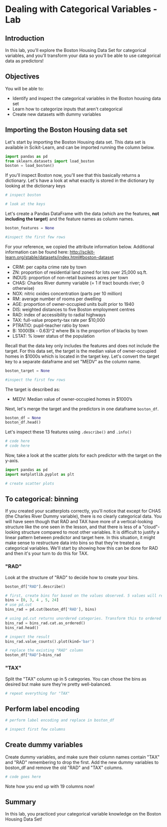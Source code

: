
# Dealing with Categorical Variables - Lab

## Introduction
In this lab, you'll explore the Boston Housing Data Set for categorical variables, and you'll transform your data so you'll be able to use categorical data as predictors!

## Objectives
You will be able to:
* Identify and inspect the categorical variables in the Boston housing data set
* Learn how to categorize inputs that aren't categorical
* Create new datasets with dummy variables 

## Importing the Boston Housing data set

Let's start by importing the Boston Housing data set. This data set is available in Scikit-Learn, and can be imported running the column below.


```python
import pandas as pd
from sklearn.datasets import load_boston
boston = load_boston()
```

If you'll inspect Boston now, you'll see that this basically returns a dictionary. Let's have a look at what exactly is stored in the dictionary by looking at the dictionary keys 


```python
# inspect boston
```


```python
# look at the keys
```

Let's create a Pandas DataFrame with the data (which are the features, **not including the target**) and the feature names as column names.


```python
boston_features = None
```


```python
#inspect the first few rows
```

For your reference, we copied the attribute information below. Additional information can be found here: http://scikit-learn.org/stable/datasets/index.html#boston-dataset
- CRIM: per capita crime rate by town
- ZN: proportion of residential land zoned for lots over 25,000 sq.ft.
- INDUS: proportion of non-retail business acres per town
- CHAS: Charles River dummy variable (= 1 if tract bounds river; 0 otherwise)
- NOX: nitric oxides concentration (parts per 10 million)
- RM: average number of rooms per dwelling
- AGE: proportion of owner-occupied units built prior to 1940
- DIS: weighted distances to five Boston employment centres
- RAD: index of accessibility to radial highways
- TAX: full-value property-tax rate per $10,000
- PTRATIO: pupil-teacher ratio by town
- B: 1000(Bk - 0.63)^2 where Bk is the proportion of blacks by town
- LSTAT: % lower status of the population

Recall that the data key only includes the features and does not include the target. For this data set, the target is the median value of owner-occupied homes in $1000s which is located in the target key. Let's convert the target key to a separate dataframe and set "MEDV" as the column name.


```python
boston_target = None

#inspect the first few rows

```

The target is described as: 
- MEDV: Median value of owner-occupied homes in $1000’s

Next, let's merge the target and the predictors in one dataframe `boston_df`.


```python
boston_df = None
boston_df.head()
```

Let's inspect these 13 features using `.describe()` and `.info()`


```python
# code here
# code here
```

Now, take a look at the scatter plots for each predictor with the target on the y-axis.


```python
import pandas as pd
import matplotlib.pyplot as plt

# create scatter plots
```

## To categorical: binning

If you created your scatterplots correctly, you'll notice that except for CHAS (the Charles River Dummy variable), there is no clearly categorical data. You will have seen though that RAD and TAX have more of a vertical-looking structure like the one seen in the lesson, and that there is less of a "cloud"-looking structure compared to most other variables. It is difficult to justify a linear pattern between predictor and target here. In this situation, it might make sense to restructure data into bins so that they're treated as categorical variables. We'll start by showing how this can be done for RAD and then it's your turn to do this for TAX.

### "RAD"

Look at the structure of "RAD" to decide how to create your bins. 


```python
boston_df["RAD"].describe()
```


```python
# first, create bins for based on the values observed. 5 values will result in 4 bins
bins = [0, 3, 4 , 5, 24]
# use pd.cut
bins_rad = pd.cut(boston_df['RAD'], bins)
```


```python
# using pd.cut returns unordered categories. Transform this to ordered categories.
bins_rad = bins_rad.cat.as_ordered()
bins_rad.head()
```


```python
# inspect the result
bins_rad.value_counts().plot(kind='bar')
```


```python
# replace the existing "RAD" column
boston_df["RAD"]=bins_rad
```

### "TAX"

Split the "TAX" column up in 5 categories. You can chose the bins as desired but make sure they're pretty well-balanced.


```python
# repeat everything for "TAX"
```

## Perform label encoding 


```python
# perform label encoding and replace in boston_df
```


```python
# inspect first few columns
```

## Create dummy variables

Create dummy variables, and make sure their column names contain "TAX" and "RAD" remembering to drop the first. Add the new dummy variables to boston_df and remove the old "RAD" and "TAX" columns.


```python
# code goes here
```

Note how you end up with 19 columns now!

## Summary

In this lab, you practiced your categorical variable knowledge on the Boston Housing Data Set!
